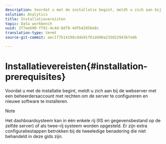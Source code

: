 ```yaml
---
description: Voordat u met de installatie begint, meldt u zich aan bij de webserver met een beheerdersaccount met rechten om de server te configureren en nieuwe software te installeren.
solution: Analytics
title: Installatievereisten
topic: Data workbench
uuid: 3f7ee690-ff91-4c4d-8d78-4dfb42856e8c
translation-type: tm+mt
source-git-commit: aec1f7b14198cdde91f61d490a235022943bfedb

---
```



# Installatievereisten{#installation-prerequisites}

Voordat u met de installatie begint, meldt u zich aan bij de webserver met een beheerdersaccount met rechten om de server te configureren en nieuwe software te installeren.

>[!NOTE]
>
>Het dashboardsysteem kan in één enkele rij (IIS en gegevensbestand op de zelfde server) of als twee-rij systeem worden opgesteld. Er zijn extra configuratiestappen betrokken bij de tweeledige benadering die niet behandeld in deze gids zijn.

